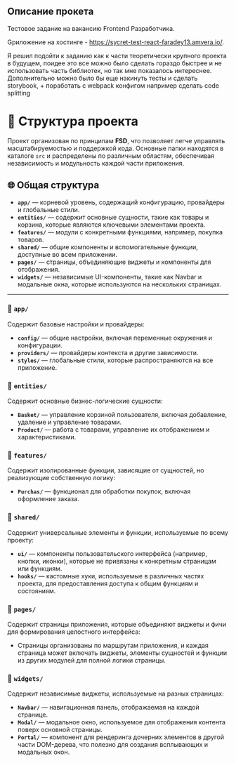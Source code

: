 ## Описание прокета
Тестовое задание на вакансию Frontend Разработчика.

Gриложение на хостинге - https://sycret-test-react-faradey13.amvera.io/.

Я решил подойти к заданию как к части теоретически крупного проекта в будущем, поидее это все можно было сделать гораздо быстрее и не использовать часть библиотек, но так мне показалось интереснее.
Дополнительно можно было бы еще накинуть тесты и сделать storybook, + поработать с webpack конфигом например сделать сode splitting

# 📁 Структура проекта

Проект организован по принципам **FSD**, что позволяет легче управлять масштабируемостью и поддержкой кода. Основные папки находятся в каталоге `src` и распределены по различным областям, обеспечивая независимость и модульность каждой части приложения.

## 🌐 Общая структура

- **`app/`** — корневой уровень, содержащий конфигурацию, провайдеры и глобальные стили.
- **`entities/`** — содержит основные сущности, такие как товары и корзина, которые являются ключевыми элементами проекта.
- **`features/`** — модули с конкретными функциями, например, покупка товаров.
- **`shared/`** — общие компоненты и вспомогательные функции, доступные во всем приложении.
- **`pages/`** — страницы, объединяющие виджеты и компоненты для отображения.
- **`widgets/`** — независимые UI-компоненты, такие как Navbar и модальные окна, которые используются на нескольких страницах.

---

### 📂 `app/`
Содержит базовые настройки и провайдеры:

- **`config/`** — общие настройки, включая переменные окружения и конфигурации.
- **`providers/`** — провайдеры контекста и другие зависимости.
- **`styles/`** — глобальные стили, которые распространяются на все приложение.

### 📂 `entities/`
Содержит основные бизнес-логические сущности:

- **`Basket/`** — управление корзиной пользователя, включая добавление, удаление и управление товарами.
- **`Product/`** — работа с товарами, управление их отображением и характеристиками.

### 📂 `features/`
Содержит изолированные функции, зависящие от сущностей, но реализующие собственную логику:

- **`Purchas/`** — функционал для обработки покупок, включая оформление заказa.

### 📂 `shared/`
Содержит универсальные элементы и функции, используемые по всему проекту:

- **`ui/`** — компоненты пользовательского интерфейса (например, кнопки, иконки), которые не привязаны к конкретным страницам или функциям.
- **`hooks/`** — кастомные хуки, используемые в различных частях проекта, для предоставления доступа к общим функциям и состояниям.

### 📂 `pages/`
Содержит страницы приложения, которые объединяют виджеты и фичи для формирования целостного интерфейса:

- Страницы организованы по маршрутам приложения, и каждая страница может включать виджеты, элементы сущностей и функции из других модулей для полной логики страницы.

### 📂 `widgets/`
Содержит независимые виджеты, используемые на разных страницах:

- **`Navbar/`** — навигационная панель, отображаемая на каждой странице.
- **`Modal/`** — модальное окно, используемое для отображения контента поверх основной страницы.
- **`Portal/`** — компонент для рендеринга дочерних элементов в другой части DOM-дерева, что полезно для создания всплывающих и модальных окон.
